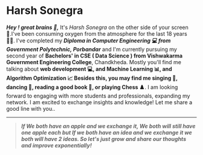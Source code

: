 # Harsh Sonegra
_**Hey ! great brains 👋,**_ It's _Harsh Sonegra_ on the other side of your screen 📱.I've been consuming oxygen from the atmosphere for the last 18 years 🧑‍🎓. I've completed my _**Diploma in Computer Engineering 💻 from Government Polytechnic, Porbandar**_ and I'm currently pursuing my second year of **Bachelors' in CSE ( Data Science ) from Vishwakarma Government Engineering College**, Chandkheda. Mostly you'll find me talking about **web development 💻, and Machine Learning 📊, and Algorithm Optimization 📈 Besides this, you may find me singing 🎤, dancing 🕺, reading a good book 📖, or playing Chess ♟️**. I am looking forward to engaging with more students and professionals, expanding my network. I am excited to exchange insights and knowledge! Let me share a good line with you..

---
> _**If We both have an apple and we exchange it, We both will still have one apple each but If we both have an idea and we exchange it we both will have 2 ideas. So let's just grow and share our thoughts and improve exponentially!**_
